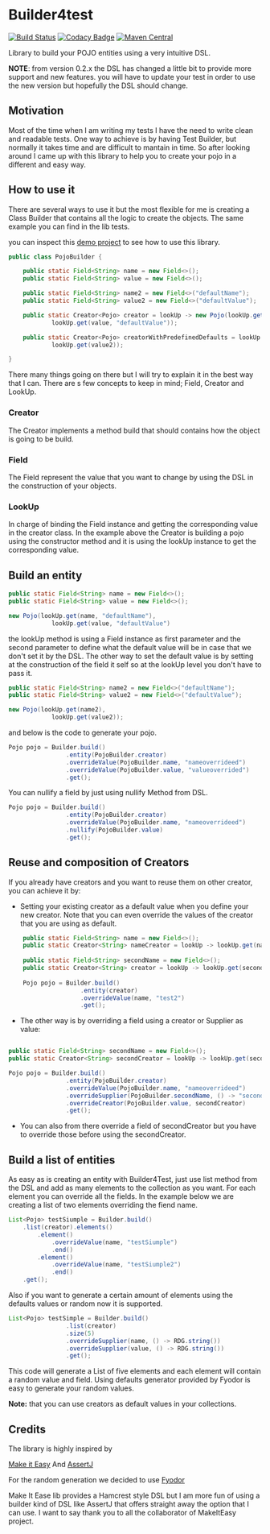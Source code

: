 # Builder4test
[![Build Status](https://travis-ci.org/caelwinner/builder4test.svg?branch=master)](https://travis-ci.org/caelwinner/builder4test)
[![Codacy Badge](https://api.codacy.com/project/badge/Grade/97f9a4cec6274108af592a20ae31f82b)](https://www.codacy.com/app/adolfoecs/builder4test?utm_source=github.com&amp;utm_medium=referral&amp;utm_content=caelwinner/builder4test&amp;utm_campaign=Badge_Grade)
[![Maven Central](https://maven-badges.herokuapp.com/maven-central/uk.co.caeldev/builder4test/badge.svg)](https://maven-badges.herokuapp.com/maven-central/uk.co.caeldev/builder4test)

Library to build your POJO entities using a very intuitive DSL.

**NOTE**: from version 0.2.x the DSL has changed a little bit to provide more support and new features. you will have to update your test in order to use the new version but hopefully the DSL should change.

## Motivation
Most of the time when I am writing my tests I have the need to write clean and readable tests. One way to achieve is by having Test Builder, but normally it takes time and are difficult to mantain in time. So after looking around I came up with this library to help you to create your pojo in a different and easy way.

## How to use it

There are several ways to use it but the most flexible for me is creating a Class Builder that contains all the logic to create the objects.
The same example you can find in the lib tests.

you can inspect this [demo project](https://github.com/caelwinner/build4test-demo) to see how to use this library.

```java
public class PojoBuilder {

    public static Field<String> name = new Field<>();
    public static Field<String> value = new Field<>();

    public static Field<String> name2 = new Field<>("defaultName");
    public static Field<String> value2 = new Field<>("defaultValue");

    public static Creator<Pojo> creator = lookUp -> new Pojo(lookUp.get(name, "defaultName"),
            lookUp.get(value, "defaultValue"));

    public static Creator<Pojo> creatorWithPredefinedDefaults = lookUp -> new Pojo(lookUp.get(name2),
            lookUp.get(value2));

}
```
There many things going on there but I will try to explain it in the best way that I can.
There are s few concepts to keep in mind; Field, Creator and LookUp.

### Creator
The Creator implements a method build that should contains how the object is going to be build.

### Field
The Field represent the value that you want to change by using the DSL in the construction of your objects.

### LookUp 
In charge of binding the Field instance and getting the corresponding value in the creator class.
In the example above the Creator is building a pojo using the constructor method and it is using the lookUp instance to get the corresponding value.

## Build an entity

```java
public static Field<String> name = new Field<>();
public static Field<String> value = new Field<>();

new Pojo(lookUp.get(name, "defaultName"), 
            lookUp.get(value, "defaultValue")
```
the lookUp method is using a Field instance as first parameter and the second parameter to define what the default value will be in case that we don't set it by the DSL.
The other way to set the default value is by setting at the construction of the field it self so at the lookUp level you don't have to pass it.

```java
public static Field<String> name2 = new Field<>("defaultName");
public static Field<String> value2 = new Field<>("defaultValue");

new Pojo(lookUp.get(name2),
            lookUp.get(value2));
```
and below is the code to generate your pojo.

```java
Pojo pojo = Builder.build()
                .entity(PojoBuilder.creator)
                .overrideValue(PojoBuilder.name, "nameoverrideed")
                .overrideValue(PojoBuilder.value, "valueoverrided")
                .get();
```

You can nullify a field by just using nullify Method from DSL.

```java
Pojo pojo = Builder.build()
                .entity(PojoBuilder.creator)
                .overrideValue(PojoBuilder.name, "nameoverrideed")
                .nullify(PojoBuilder.value)
                .get();
```

## Reuse and composition of Creators

If you already have creators and you want to reuse them on other creator, you can achieve it by:

- Setting your existing creator as a default value when you define your new creator. Note that you can even override the values of the creator that you are using as default. 

```java
    public static Field<String> name = new Field<>();
    public static Creator<String> nameCreator = lookUp -> lookUp.get(name, "test1");
    
    public static Field<String> secondName = new Field<>();
    public static Creator<String> creator = lookUp -> lookUp.get(secondName, secondCreator);
    
    Pojo pojo = Builder.build()
                    .entity(creator)
                    .overrideValue(name, "test2")
                    .get();
```

- The other way is by overriding a field using a creator or Supplier as value:

```java

public static Field<String> secondName = new Field<>();
public static Creator<String> secondCreator = lookUp -> lookUp.get(secondName, "test1");

Pojo pojo = Builder.build()
                .entity(PojoBuilder.creator)
                .overrideValue(PojoBuilder.name, "nameoverrideed")
                .overrideSupplier(PojoBuilder.secondName, () -> "secondName")
                .overrideCreator(PojoBuilder.value, secondCreator)
                .get();
```

- You can also from there override a field of secondCreator but you have to override those before using the secondCreator.


## Build a list of entities

As easy as is creating an entity with Builder4Test, just use list method from the DSL and add as many elements to the collection as you want. For each element you can override all the fields.
In the example below we are creating a list of two elements overriding the fiend name.
 
```java
List<Pojo> testSiumple = Builder.build()
    .list(creator).elements()
        .element()
            .overrideValue(name, "testSiumple")
            .end()
        .element()
            .overrideValue(name, "testSiumple2")
            .end()
    .get();
```

Also if you want to generate a certain amount of elements using the defaults values or random now it is supported.

```java
List<Pojo> testSimple = Builder.build()
                .list(creator)
                .size(5)
                .overrideSupplier(name, () -> RDG.string())
                .overrideSupplier(value, () -> RDG.string())
                .get();
```
This code will generate a List of five elements and each element will contain a random value and field.
Using defaults generator provided by Fyodor is easy to generate your random values.

__Note:__ that you can use creators as default values in your collections. 

## Credits
The library is highly inspired by 

[Make it Easy](https://github.com/npryce/make-it-easy) And [AssertJ](https://github.com/joel-costigliola/assertj-core)

For the random generation we decided to use [Fyodor](https://github.com/fyodor-org-uk/fyodor)

Make It Ease lib provides a Hamcrest style DSL but I am more fun of using a builder kind of DSL like AssertJ that offers straight away the option that I can use.
I want to say thank you to all the collaborator of MakeItEasy project.
